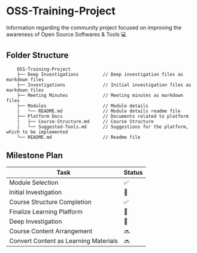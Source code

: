 # OSS-Training-Project

Information regarding the community project focused on improving the awareness of Open Source Softwares & Tools 💻

## Folder Structure
```
    OSS-Training-Project
    ├── Deep Investigations         // Deep investigation files as markdown files
    ├── Investigations              // Initial investigation files as markdown files
    ├── Meeting Minutes             // Meeting minutes as markdown files
    ├── Modules                     // Module details
    |   └── README.md               // Module details readme file
    ├── Platform Docs               // Documents related to platform
    |   ├── Course-Structure.md     // Course Structure
    |   └── Suggested-Tools.md      // Suggestions for the platform, which to be implemented
    └── README.md                   // Readme file
```

## Milestone Plan


| Task | Status |
| ----------- | ----------- |
| Module Selection | :white_check_mark: |
| Initial Investigation  | :construction: |
| Course Structure Completion | :white_check_mark: |
| Finalize Learning Platform | :construction: |
| Deep Investigation | :construction: |
| Course Content Arrangement | :soon: |
| Convert Content as Learning Materials | :soon: |